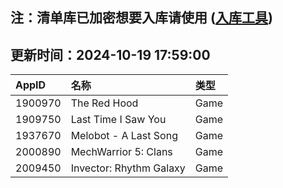 ## 注：清单库已加密想要入库请使用 ([入库工具](https://github.com/BlankTMing/ManifestAutoUpdate/releases))

## 更新时间：2024-10-19 17:59:00
| AppID | 名称 | 类型  |
| :-------------------- | :----------------------------- | :----------- |
| 1900970 | The Red Hood| Game |
| 1909750 | Last Time I Saw You| Game |
| 1937670 | Melobot - A Last Song| Game |
| 2000890 | MechWarrior 5: Clans| Game |
| 2009450 | Invector: Rhythm Galaxy| Game |
